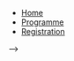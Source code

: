 <!-- docs/_sidebar.md -->

- [Home](https://mustang-microbes-symposium.github.io "Home")
- [Programme](programme.md "Programme")
- [Registration](registration.md "Registration")
<!-- - [Prerequisites](prerequisites.md "Prerequisites")
- **Day 1**
    - [DLCE](day1/dlce.md "Intro to DLCE")
    - [Research Data Management Helpdesk](day1/data_helpdesk.md "Research Data Management Helpdesk")
    - [Intro To Bash](day1/intro_to_bash.md)
    - [Conda and Jupyter](day1/conda.md "Conda and jupyter")
    - [Versioning with Git and GitHub](day1/git.md "Git Intro")
- **Day 2**
    - [Advanced Git](day2/advanced_git.md "Advanced Git")
    - [Workflow management systems](day2/snakemake.md "Workflow management systems")
    - [rrtools](https://nevrome.github.io/rrtools.tutorial.mpi2020 "Reproducible research with R packages")
    - [Capstone project](day2/capstone.md "Capstone")
    - [CLDF and CSVW](day2/cldf.md "CLDF and CSVW")
- [Code of conduct](code_conduct.md "Code of conduct")
- [Sponsors](sponsors.md "Sponsors") --> -->
<!-- - [Boilerplate](boilerplate.md "Boilerplate") -->
